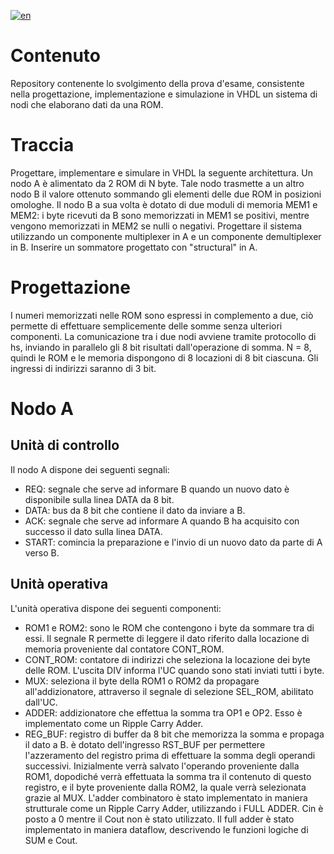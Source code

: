 [![en](https://img.shields.io/badge/lang-en-red.svg)](https://github.com/emanueledim/digital_systems_architecture/blob/main/README-en.md)

# Contenuto
Repository contenente lo svolgimento della prova d'esame, consistente nella progettazione, implementazione e simulazione in VHDL un sistema di nodi che elaborano dati da una ROM.

# Traccia
Progettare, implementare e simulare in VHDL la seguente architettura.
Un nodo A è alimentato da 2 ROM di N byte. Tale nodo trasmette a un altro nodo B il valore ottenuto sommando gli elementi delle due ROM in posizioni omologhe. Il nodo B a sua volta è dotato di due moduli di memoria MEM1 e MEM2: i byte ricevuti da B sono memorizzati in MEM1 se positivi, mentre vengono memorizzati in MEM2 se nulli o negativi.
Progettare il sistema utilizzando un componente multiplexer in A e un componente demultiplexer in B. Inserire un sommatore progettato con "structural" in A.

# Progettazione
I numeri memorizzati nelle ROM sono espressi in complemento a due, ciò permette di effettuare semplicemente delle somme senza ulteriori componenti.
La comunicazione tra i due nodi avviene tramite protocollo di hs, inviando in parallelo gli 8 bit risultati dall'operazione di somma.
N = 8, quindi le ROM e le memoria dispongono di 8 locazioni di 8 bit ciascuna. Gli ingressi di indirizzi saranno di 3 bit.

# Nodo A
## Unità di controllo
Il nodo A dispone dei seguenti segnali:
* REQ: segnale che serve ad informare B quando un nuovo dato è disponibile sulla linea DATA da 8 bit.
* DATA: bus da 8 bit che contiene il dato da inviare a B.
* ACK: segnale che serve ad informare A quando B ha acquisito con successo il dato sulla linea DATA.
* START: comincia la preparazione e l'invio di un nuovo dato da parte di A verso B.

## Unità operativa
L'unità operativa dispone dei seguenti componenti:
* ROM1 e ROM2: sono le ROM che contengono i byte da sommare tra di essi. Il segnale R permette di leggere il dato riferito dalla locazione di memoria proveniente dal contatore CONT_ROM.
* CONT_ROM: contatore di indirizzi che seleziona la locazione dei byte delle ROM. L'uscita DIV informa l'UC quando sono stati inviati tutti i byte. 
* MUX: seleziona il byte della ROM1 o ROM2 da propagare all'addizionatore, attraverso il segnale di selezione SEL_ROM, abilitato dall'UC.
* ADDER: addizionatore che effettua la somma tra OP1 e OP2. Esso è implementato come un Ripple Carry Adder.
* REG_BUF: registro di buffer da 8 bit che memorizza la somma e propaga il dato a B. è dotato dell'ingresso RST_BUF per permettere l'azzeramento del registro prima di effettuare la somma degli operandi successivi. Inizialmente verrà salvato l'operando proveniente dalla ROM1, dopodiché verrà effettuata la somma tra il contenuto di questo registro, e il byte proveniente dalla ROM2, la quale verrà selezionata grazie al MUX.
L'adder combinatoro è stato implementato in maniera strutturale come un Ripple Carry Adder, utilizzando i FULL ADDER. Cin è posto a 0 mentre il Cout non è stato utilizzato.
Il full adder è stato implementato in maniera dataflow, descrivendo le funzioni logiche di SUM e Cout.
